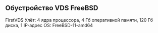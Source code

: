 ## Обустройство VDS FreeBSD

FirstVDS Улёт: 4 ядра процессора, 4 Гб оперативной памяти, 120 Гб диска, 1 IP-адрес
OS: FreeBSD-11-amd64
